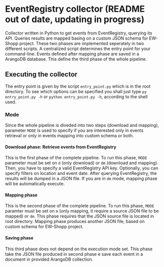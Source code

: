 # EventRegistry collector (README out of date, updating in progress)
Collector written in Python to get events from EventRegistry, querying its API. Queries results are mapped basing on a custom JSON schema for EW-Shopp project.
These two phases are implemented seperately in two different scripts. A centralized script determines the entry point for your command-line.
Events defined after mapping phase are saved in a ArangoDB database. This define the third phase of the whole pipeline.

## Executing the collector
The entry point is given by the script `entry_point.py` which is in the root directory. To see which options can be specified you shall just type `py entry_point.py -h` or `python entry_point.py -h`, according to the shell used.

### Mode
Since the whole pipeline is diveded into two steps (download and mapping), parameter `MODE` is used to specify if you are interested only in events retrieval or only in events mapping into custom schema or both.

#### Download phase: Retrieve events from EventRegistry
This is the first phase of the complete pipeline. To run this phase, `MODE` parameter must be set on `d` (only download) or `dm` (download and mapping). Then, you have to specify a valid EventRegistry API key.
Optionally, you can specify filters on location and event date. After querying EventRegistry, the results will be dumped in a JSON file.
If you are in `dm` mode, mapping phase will be automatically execute.

#### Mapping phase
This is the second phase of the complete pipeline. To run this phase, `MODE` paramter must be set on `m` (only mapping, it require a source JSON file to be mapped) or `dm`. This phase requires that the JSON source file is located in root directory. 
Mapping phase produces another JSON file, based on custom schema for EW-Shopp project.

#### Saving phase
This third phase does not depend on the execution mode set. This phase take the JSON file produced in second phase e save each event in a document in provided ArangoDB collection.



